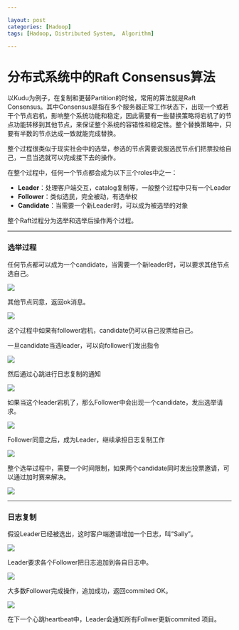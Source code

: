 ```yaml
---

layout: post
categories: [Hadoop]
tags: [Hadoop, Distributed System,  Algorithm]

---
```


# 分布式系统中的Raft Consensus算法

以Kudu为例子，在复制和更替Partition的时候，常用的算法就是Raft Consensus。其中Consensus是指在多个服务器正常工作状态下，出现一个或若干个节点宕机，影响整个系统功能和稳定，因此需要有一些替换策略将宕机了的节点功能转移到其他节点，来保证整个系统的容错性和稳定性。整个替换策略中，只要有半数的节点达成一致就能完成替换。

整个过程很类似于现实社会中的选举，参选的节点需要说服选民节点们把票投给自己，一旦当选就可以完成接下去的操作。

在整个过程中，任何一个节点都会成为以下三个roles中之一：

- **Leader**：处理客户端交互，catalog复制等，一般整个过程中只有一个Leader
- **Follower**：类似选民，完全被动，有选举权
- **Candidate**：当需要一个新Leader时，可以成为被选举的对象


整个Raft过程分为选举和选举后操作两个过程。

---

### 选举过程

任何节点都可以成为一个candidate，当需要一个新leader时，可以要求其他节点选自己。

![](https://raw.githubusercontent.com/kakack/kakack.github.io/master/_images/raft/raft1.jpg)

其他节点同意，返回ok消息。



![](https://raw.githubusercontent.com/kakack/kakack.github.io/master/_images/raft/raft2.jpg)

这个过程中如果有follower宕机，candidate仍可以自己投票给自己。

一旦candidate当选leader，可以向follower们发出指令

![](https://raw.githubusercontent.com/kakack/kakack.github.io/master/_images/raft/raft3.jpg)

然后通过心跳进行日志复制的通知

![](https://raw.githubusercontent.com/kakack/kakack.github.io/master/_images/raft/raft4.jpg)

如果当这个leader宕机了，那么Follower中会出现一个candidate，发出选举请求。

![](https://raw.githubusercontent.com/kakack/kakack.github.io/master/_images/raft/raft5.jpg)

Follower同意之后，成为Leader，继续承担日志复制工作

![](https://raw.githubusercontent.com/kakack/kakack.github.io/master/_images/raft/raft6.jpg)

整个选举过程中，需要一个时间限制，如果两个candidate同时发出投票邀请，可以通过加时赛来解决。

![](https://raw.githubusercontent.com/kakack/kakack.github.io/master/_images/raft/raft7.jpg)

---

### 日志复制

假设Leader已经被选出，这时客户端邀请增加一个日志，叫“Sally”。

![](https://raw.githubusercontent.com/kakack/kakack.github.io/master/_images/raft/raft8.jpg)

Leader要求各个Follower把日志追加到各自日志中。

![](https://raw.githubusercontent.com/kakack/kakack.github.io/master/_images/raft/raft9.jpg)

大多数Follower完成操作，追加成功，返回commited OK。

![](https://raw.githubusercontent.com/kakack/kakack.github.io/master/_images/raft/raft10.jpg)

在下一个心跳heartbeat中，Leader会通知所有Follwer更新commited 项目。




